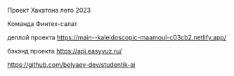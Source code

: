 Проект Хакатона лето 2023

Команда Финтех-салат

деплой проекта https://main--kaleidoscopic-maamoul-c03cb2.netlify.app/

бэкэнд проекта https://api.easyvuz.ru/

https://github.com/belyaev-dev/studentik-ai

